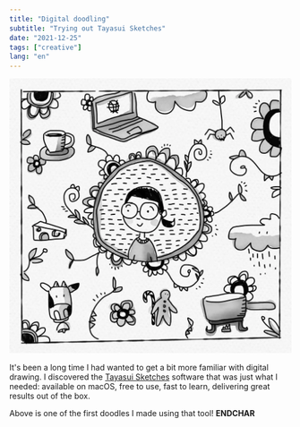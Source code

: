 ```yaml
---
title: "Digital doodling"
subtitle: "Trying out Tayasui Sketches"
date: "2021-12-25"
tags: ["creative"]
lang: "en"
---
```


![Black and white doodling of myself surrounded by things I like](/public/img/20211225_me-patchwork.webp)

It's been a long time I had wanted to get a bit more familiar with digital drawing. I discovered the [Tayasui Sketches](https://tayasui.com/sketches/) software that was just what I needed: available on macOS, free to use, fast to learn, delivering great results out of the box.

Above is one of the first doodles I made using that tool! **ENDCHAR**
